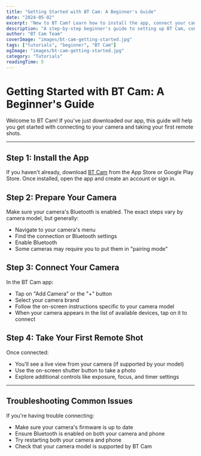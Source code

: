```yaml
---
title: "Getting Started with BT Cam: A Beginner's Guide"
date: "2024-05-02"
excerpt: "New to BT Cam? Learn how to install the app, connect your camera, and take your first remote shot in just a few easy steps."
description: "A step-by-step beginner's guide to setting up BT Cam, connecting your camera via Bluetooth, and capturing your first remote photo. Perfect for new users looking for a quick start."
author: "BT Cam Team"
coverImage: "images/bt-cam-getting-started.jpg"
tags: ["tutorials", "beginner", "BT Cam"]
ogImage: "images/bt-cam-getting-started.jpg"
category: "Tutorials"
readingTime: 5
---
```


# Getting Started with BT Cam: A Beginner's Guide

Welcome to BT Cam! If you've just downloaded our app, this guide will help you get started with connecting to your camera and taking your first remote shots.

---

## Step 1: Install the App

If you haven't already, download [BT Cam](https://www.btcam.app) from the App Store or Google Play Store. Once installed, open the app and create an account or sign in.

## Step 2: Prepare Your Camera

Make sure your camera's Bluetooth is enabled. The exact steps vary by camera model, but generally:

- Navigate to your camera's menu
- Find the connection or Bluetooth settings
- Enable Bluetooth
- Some cameras may require you to put them in "pairing mode"

## Step 3: Connect Your Camera

In the BT Cam app:

- Tap on "Add Camera" or the "+" button
- Select your camera brand
- Follow the on-screen instructions specific to your camera model
- When your camera appears in the list of available devices, tap on it to connect

## Step 4: Take Your First Remote Shot

Once connected:

- You'll see a live view from your camera (if supported by your model)
- Use the on-screen shutter button to take a photo
- Explore additional controls like exposure, focus, and timer settings

---

## Troubleshooting Common Issues

If you're having trouble connecting:

- Make sure your camera's firmware is up to date
- Ensure Bluetooth is enabled on both your camera and phone
- Try restarting both your camera and phone
- Check that your camera model is supported by BT Cam
